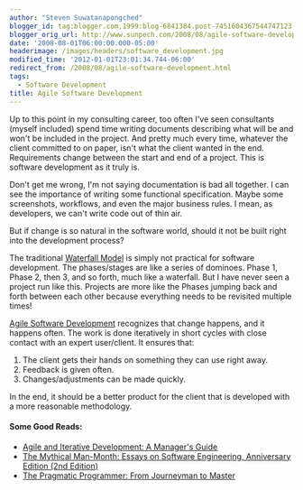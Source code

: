 ```yaml
---
author: "Steven Suwatanapongched"
blogger_id: tag:blogger.com,1999:blog-6841384.post-7451604367544747123
blogger_orig_url: http://www.sunpech.com/2008/08/agile-software-development.html
date: '2008-08-01T06:00:00.000-05:00'
headerimage: /images/headers/software_development.jpg
modified_time: '2012-01-01T23:01:34.744-06:00'
redirect_from: /2008/08/agile-software-development.html
tags:
  - Software Development
title: Agile Software Development
---
```



Up to this point in my consulting career, too often I've seen consultants (myself included) spend time writing documents describing what will be and won't be included in the project.  And pretty much every time, whatever the client committed to on paper, isn't what the client wanted in the end.  Requirements change between the start and end of a project.  This is software development as it truly is.

Don't get me wrong, I'm not saying documentation is bad all together.  I can see the importance of writing some functional specification.  Maybe some screenshots, workflows, and even the major business rules.  I mean, as developers, we can't write code out of thin air.

But if change is so natural in the software world, should it not be built right into the development process?  

The traditional <a href="http://en.wikipedia.org/wiki/Waterfall_model">Waterfall Model</a> is simply not practical for software development.  The phases/stages are like a series of dominoes.  Phase 1, Phase 2, then 3, and so forth, much like a waterfall.  But I have never seen a project run like this.  Projects are more like the Phases jumping back and forth between each other because everything needs to be revisited multiple times!

<a href="http://en.wikipedia.org/wiki/Agile_Software_Development">Agile Software Development</a> recognizes that change happens, and it happens often.  The work is done iteratively in short cycles with close contact with an expert user/client.  It ensures that:

<ol>
  <li>The client gets their hands on something they can use right away.</li>
  <li>Feedback is given often.</li>
  <li>Changes/adjustments can be made quickly.</li>
</ol>

In the end, it should be a better product for the client that is developed with a more reasonable methodology.

#### Some Good Reads:
<ul>
  <li><a href="http://www.amazon.com/gp/product/B000OZ0NM6?ie=UTF8&tag=sunpech-20&linkCode=as2&camp=1789&creative=9325&creativeASIN=B000OZ0NM6">Agile and Iterative Development: A Manager's Guide</a><img   src="http://www.assoc-amazon.com/e/ir?t=sunpech-20&l=as2&o=1&a=B000OZ0NM6" width="1" height="1" border="0"  style="border:none !important; margin:0px !important;" /></li>
  <li><a href="http://www.amazon.com/gp/product/0201835959?ie=UTF8&tag=sunpech-20&linkCode=as2&camp=1789&creative=9325&creativeASIN=0201835959">The Mythical Man-Month: Essays on Software Engineering, Anniversary Edition (2nd Edition)</a><img   src="http://www.assoc-amazon.com/e/ir?t=sunpech-20&l=as2&o=1&a=0201835959" width="1" height="1" border="0"  style="border:none !important; margin:0px !important;" /></li>
  <li><a href="http://www.amazon.com/gp/product/020161622X?ie=UTF8&tag=sunpech-20&linkCode=as2&camp=1789&creative=9325&creativeASIN=020161622X">The Pragmatic Programmer: From Journeyman to Master</a><img   src="http://www.assoc-amazon.com/e/ir?t=sunpech-20&l=as2&o=1&a=020161622X" width="1" height="1" border="0"  style="border:none !important; margin:0px !important;" /></li>
</ul>